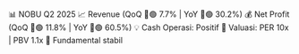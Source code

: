 📊 NOBU Q2 2025
📈 Revenue (QoQ 🔼🟢 7.7% | YoY 🔼🟢 30.2%)
💰 Net Profit (QoQ 🔼🟢 11.8% | YoY 🔼🟢 60.5%)
💡 Cash Operasi: Positif
🧮 Valuasi: PER 10x | PBV 1.1x
🧱 Fundamental stabil
